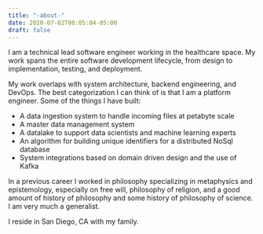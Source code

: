 ```yaml
---
title: "-about-"
date: 2020-07-02T00:05:04-05:00
draft: false
---
```


I am a technical lead software engineer working in the healthcare space. My work spans the entire software development lifecycle, from design to implementation, testing, and deployment. 

My work overlaps with system architecture, backend engineering, and DevOps. The best categorization I can think of is that I am a platform engineer. Some of the things I have built:
- A data ingestion system to handle incoming files at petabyte scale
- A master data management system
- A datalake to support data scientists and machine learning experts
- An algorithm for building unique identifiers for a distributed NoSql database
- System integrations based on domain driven design and the use of Kafka 

In a previous career I worked in philosophy specializing in metaphysics and epistemology, especially on free will, philosophy of religion, and a good amount of history of philosophy and some history of philosophy of science. I am very much a generalist. 

I reside in San Diego, CA with my family.